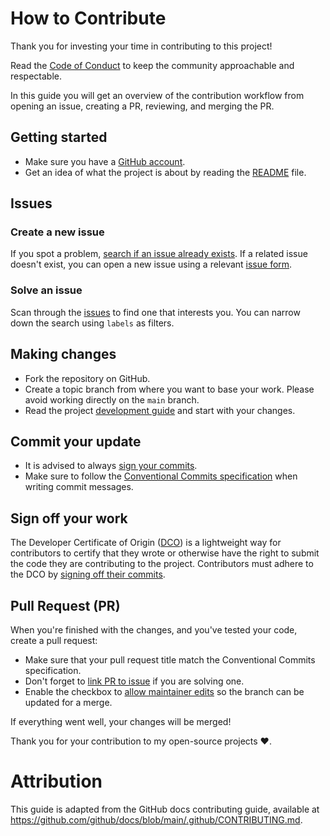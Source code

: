 
# How to Contribute

Thank you for investing your time in contributing to this project!

Read the [Code of Conduct](CODE_OF_CONDUCT.md) to keep the community approachable and respectable.

In this guide you will get an overview of the contribution workflow from opening an issue, creating a PR, reviewing, and merging the PR.


## Getting started

- Make sure you have a [GitHub account](https://github.com/join).
- Get an idea of what the project is about by reading the [README](README.md) file.


## Issues

### Create a new issue

If you spot a problem, [search if an issue already exists](https://docs.github.com/en/github/searching-for-information-on-github/searching-on-github/searching-issues-and-pull-requests#search-by-the-title-body-or-comments). If a related issue doesn't exist, you can open a new issue using a relevant [issue form](https://github.com/x55xaa/package-name/issues/new/choose).

### Solve an issue

Scan through the [issues](https://github.com/x55xaa/package-name/issues) to find one that interests you. You can narrow down the search using `labels` as filters.


## Making changes

- Fork the repository on GitHub.
- Create a topic branch from where you want to base your work. Please avoid working directly on the `main` branch.
- Read the project [development guide](DEVELOPMENT.md) and start with your changes.

 
## Commit your update

- It is advised to always [sign your commits](https://docs.github.com/en/authentication/managing-commit-signature-verification/signing-commits).
- Make sure to follow the [Conventional Commits specification](https://www.conventionalcommits.org/en/v1.0.0) when writing commit messages.


## Sign off your work

The Developer Certificate of Origin ([DCO](http://developercertificate.org/)) is a lightweight way for contributors to certify that they wrote or otherwise have the right to submit the code they are contributing to the project. Contributors must adhere to the DCO by [signing off their commits](https://git-scm.com/docs/git-commit#Documentation/git-commit.txt--s).


## Pull Request (PR)

When you're finished with the changes, and you've tested your code, create a pull request:

- Make sure that your pull request title match the Conventional Commits specification.
- Don't forget to [link PR to issue](https://docs.github.com/en/issues/tracking-your-work-with-issues/linking-a-pull-request-to-an-issue) if you are solving one.
- Enable the checkbox to [allow maintainer edits](https://docs.github.com/en/pull-requests/collaborating-with-pull-requests/working-with-forks/allowing-changes-to-a-pull-request-branch-created-from-a-fork) so the branch can be updated for a merge.

If everything went well, your changes will be merged!

Thank you for your contribution to my open-source projects ❤️.


# Attribution

This guide is adapted from the GitHub docs contributing guide, available at https://github.com/github/docs/blob/main/.github/CONTRIBUTING.md.
